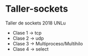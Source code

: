 # Taller-sockets
Taller de sockets 2018 UNLu

* Clase 1 -> tcp
* Clase 2 -> udp
* Clase 3 -> Multiproceso/Multihilo
* Clase 4 -> select
